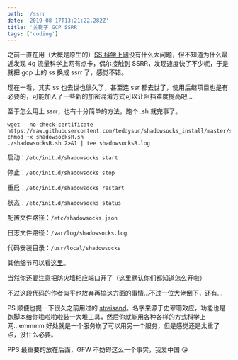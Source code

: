 ```yaml
---
path: '/ssrr'
date: '2019-08-17T13:21:22.282Z'
title: '关键字 GCP SSRR'
tags: ['coding']
---
```


之前一直在用（大概是原生的）[SS 科学上网](/2017-07-26-aws-ss/)没有什么大问题，但不知道为什么最近发现 4g 流量科学上网有点卡，偶尔接触到 SSRR，发现速度快了不少呢，于是就把 gcp 上的 ss 换成 ssrr 了，感觉不错。

现在一看，其实 ss 也去世也很久了，甚至连 ssr 都去世了，使用后继项目也是有必要的，可能加入了一些新的加密混淆方式可以让阻挡难度提高吧...

至于怎么用上 ssrr，也有十分简单的方法，跑个 .sh 就完事了。

```
wget --no-check-certificate https://raw.githubusercontent.com/teddysun/shadowsocks_install/master/shadowsocksR.sh
chmod +x shadowsocksR.sh
./shadowsocksR.sh 2>&1 | tee shadowsocksR.log
```

启动：`/etc/init.d/shadowsocks start`

停止：`/etc/init.d/shadowsocks stop`

重启：`/etc/init.d/shadowsocks restart`

状态：`/etc/init.d/shadowsocks status`

配置文件路径：`/etc/shadowsocks.json`

日志文件路径：`/var/log/shadowsocks.log`

代码安装目录：`/usr/local/shadowsocks`

其他细节可以看[这里](https://github.com/iMeiji/shadowsocks_install/wiki/shadowsocksR-%E4%B8%80%E9%94%AE%E5%AE%89%E8%A3%85)。

当然你还要注意把防火墙相应端口开了（这里默认你们都知道怎么开啦）

不过这段代码的作者似乎也放弃再搞这方面的事情...不过一位大佬倒下，还有...

PS 顺便也提一下很久之前用过的 [streisand](https://github.com/StreisandEffect/streisand)。名字来源于史翠珊效应，功能也是跑脚本给你啪啦啪啦装一大堆工具，然后你就能用各种各样的方式科学上网...emmmm 好处就是一个服务崩了可以用另一个服务，但是感觉还是太重了点，没什么必要。

PPS 最重要的放在后面，GFW 不妨碍这么一个事实，我爱中国 😘
